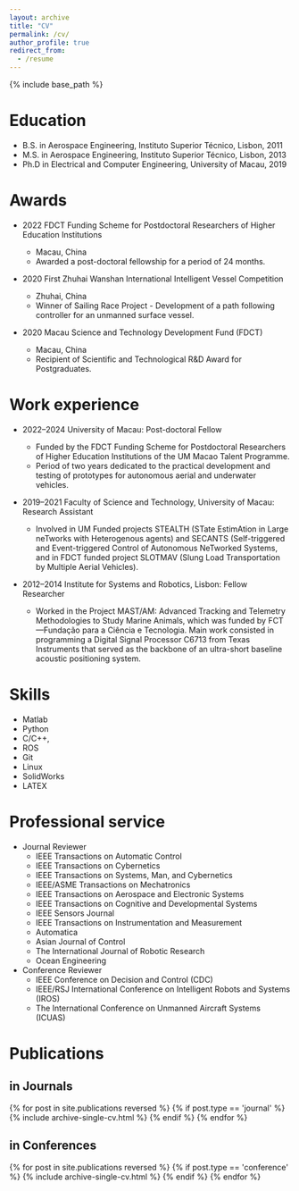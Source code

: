 ```yaml
---
layout: archive
title: "CV"
permalink: /cv/
author_profile: true
redirect_from:
  - /resume
---
```


{% include base_path %}

Education
======
* B.S. in Aerospace Engineering, Instituto Superior Técnico, Lisbon, 2011
* M.S. in Aerospace Engineering, Instituto Superior Técnico, Lisbon, 2013
* Ph.D in Electrical and Computer Engineering, University of Macau, 2019

Awards
======

* 2022 FDCT Funding Scheme for Postdoctoral Researchers of Higher Education Institutions
  * Macau, China
  * Awarded a post-doctoral fellowship for a period of 24 months.

* 2020 First Zhuhai Wanshan International Intelligent Vessel Competition
  * Zhuhai, China
  * Winner of Sailing Race Project - Development of a path following controller for an unmanned surface vessel.

* 2020 Macau Science and Technology Development Fund (FDCT)
  * Macau, China
  * Recipient of Scientific and Technological R&D Award for Postgraduates.

Work experience
======
* 2022–2024 University of Macau: Post-doctoral Fellow
  * Funded by the FDCT Funding Scheme for Postdoctoral Researchers of Higher Education Institutions of the UM
Macao Talent Programme.
  * Period of two years dedicated to the practical development and testing of prototypes for autonomous aerial
and underwater vehicles.

* 2019–2021 Faculty of Science and Technology, University of Macau: Research Assistant
  * Involved in UM Funded projects STEALTH (STate EstimAtion in Large neTworks with Heterogenous agents) and SECANTS (Self-triggered and Event-triggered Control of Autonomous NeTworked Systems, and in FDCT funded project SLOTMAV (Slung Load Transportation by Multiple Aerial Vehicles).

* 2012–2014 Institute for Systems and Robotics, Lisbon: Fellow Researcher
  * Worked in the Project MAST/AM: Advanced Tracking and Telemetry Methodologies to Study Marine Animals, which was funded by FCT —Fundação para a Ciência e Tecnologia. Main work consisted in programming a Digital Signal Processor C6713 from Texas Instruments that served as the backbone of an ultra-short baseline acoustic positioning system.
  
Skills
======
* Matlab
* Python
* C/C++,
* ROS
* Git
* Linux
* SolidWorks
* LATEX

Professional service
======
* Journal Reviewer
  * IEEE Transactions on Automatic Control
  * IEEE Transactions on Cybernetics
  * IEEE Transactions on Systems, Man, and Cybernetics
  * IEEE/ASME Transactions on Mechatronics
  * IEEE Transactions on Aerospace and Electronic Systems
  * IEEE Transactions on Cognitive and Developmental Systems
  * IEEE Sensors Journal
  * IEEE Transactions on Instrumentation and Measurement
  * Automatica
  * Asian Journal of Control
  * The International Journal of Robotic Research
  * Ocean Engineering
* Conference Reviewer
  * IEEE Conference on Decision and Control (CDC)
  * IEEE/RSJ International Conference on Intelligent Robots and Systems (IROS)
  * The International Conference on Unmanned Aircraft Systems (ICUAS)

Publications
======

in Journals
------

  {% for post in site.publications reversed %}
    {% if post.type == 'journal' %}
      {% include archive-single-cv.html %}
    {% endif %}
  {% endfor %}

in Conferences
------

  {% for post in site.publications reversed %}
    {% if post.type == 'conference' %}
      {% include archive-single-cv.html %}
    {% endif %}
  {% endfor %}
  